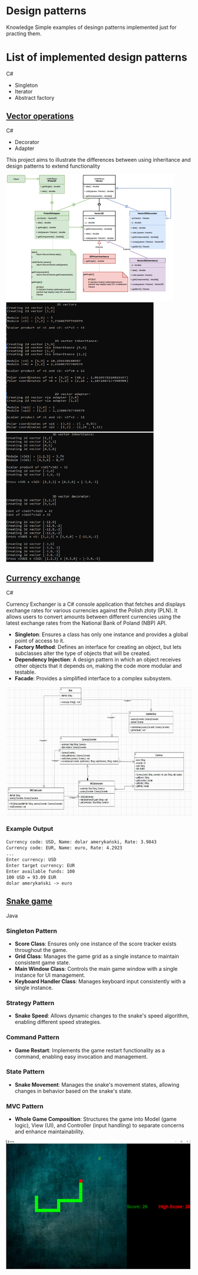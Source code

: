 # Design patterns
Knowledge Simple examples of desingn patterns implemented just for practing them.

# List of implemented design patterns

C#
- Singleton
- Iterator
- Abstract factory

## [Vector operations](./Decorator&Adapter/)

C#



- Decorator
- Adapter


This project aims to illustrate the differences between using inheritance and design patterns to extend functionality






![alt text](images/image-1.png)    <img src="images/image-4.png" alt="alt text" width="400" height="350"/>    <img src="images/image-5.png" alt="alt text" width="400" height="350"/>


## [Currency exchange](./CurrencyExchanger/)

C#

Currency Exchanger is a C# console application that fetches and displays exchange rates for various currencies against the Polish złoty (PLN). It allows users to convert amounts between different currencies using the latest exchange rates from the National Bank of Poland (NBP) API.


- **Singleton**: Ensures a class has only one instance and provides a global point of access to it.
- **Factory Method**: Defines an interface for creating an object, but lets subclasses alter the type of objects that will be created.
- **Dependency Injection**: A design pattern in which an object receives other objects that it depends on, making the code more modular and testable.
- **Facade**: Provides a simplified interface to a complex subsystem.

<img src="images/image-6.png" alt="alt text" width="700" height="350"/>

### Example Output

```
Currency code: USD, Name: dolar amerykański, Rate: 3.9843
Currency code: EUR, Name: euro, Rate: 4.2923
...
Enter currency: USD
Enter target currency: EUR
Enter available funds: 100
100 USD = 93.09 EUR
dolar amerykański -> euro
```


## [Snake game](./Snake_multiple_dp/)

Java




### Singleton Pattern

- **Score Class**: Ensures only one instance of the score tracker exists throughout the game.
- **Grid Class**: Manages the game grid as a single instance to maintain consistent game state.
- **Main Window Class**: Controls the main game window with a single instance for UI management.
- **Keyboard Handler Class**: Manages keyboard input consistently with a single instance.

### Strategy Pattern

- **Snake Speed**: Allows dynamic changes to the snake's speed algorithm, enabling different speed strategies.

### Command Pattern

- **Game Restart**: Implements the game restart functionality as a command, enabling easy invocation and management.

### State Pattern

- **Snake Movement**: Manages the snake's movement states, allowing changes in behavior based on the snake's state.

### MVC Pattern

- **Whole Game Composition**: Structures the game into Model (game logic), View (UI), and Controller (input handling) to separate concerns and enhance maintainability.


<img src="images/image-2.png" alt="alt text" width="500" height="350"/>

